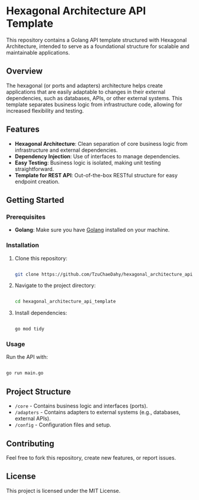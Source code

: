 # Hexagonal Architecture API Template

This repository contains a Golang API template structured with Hexagonal Architecture, intended to serve as a foundational structure for scalable and maintainable applications.

## Overview

The hexagonal (or ports and adapters) architecture helps create applications that are easily adaptable to changes in their external dependencies, such as databases, APIs, or other external systems. This template separates business logic from infrastructure code, allowing for increased flexibility and testing.

## Features

- **Hexagonal Architecture**: Clean separation of core business logic from infrastructure and external dependencies.
- **Dependency Injection**: Use of interfaces to manage dependencies.
- **Easy Testing**: Business logic is isolated, making unit testing straightforward.
- **Template for REST API**: Out-of-the-box RESTful structure for easy endpoint creation.

## Getting Started

### Prerequisites

- **Golang**: Make sure you have [Golang](https://golang.org/doc/install) installed on your machine.

### Installation

1. Clone this repository:

    ```bash
    
    git clone https://github.com/TzuChaeDahy/hexagonal_architecture_api_template.git
    ```

2. Navigate to the project directory:

    ```bash
    
    cd hexagonal_architecture_api_template
    ```

3. Install dependencies:

    ```bash
    
    go mod tidy
    ```

### Usage

Run the API with:

```bash

go run main.go
```

## Project Structure
- `/core` - Contains business logic and interfaces (ports).
- `/adapters` - Contains adapters to external systems (e.g., databases, external APIs).
- `/config` - Configuration files and setup.
  
## Contributing
Feel free to fork this repository, create new features, or report issues.

## License
This project is licensed under the MIT License.
